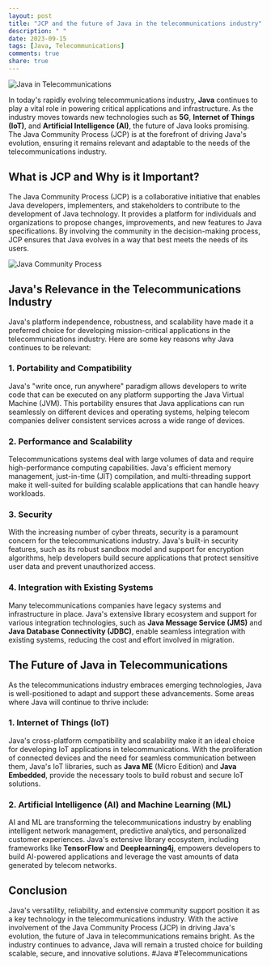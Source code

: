 ```yaml
---
layout: post
title: "JCP and the future of Java in the telecommunications industry"
description: " "
date: 2023-09-15
tags: [Java, Telecommunications]
comments: true
share: true
---
```


![Java in Telecommunications](https://example.com/image.jpg)

In today's rapidly evolving telecommunications industry, **Java** continues to play a vital role in powering critical applications and infrastructure. As the industry moves towards new technologies such as **5G**, **Internet of Things (IoT)**, and **Artificial Intelligence (AI)**, the future of Java looks promising. The Java Community Process (JCP) is at the forefront of driving Java's evolution, ensuring it remains relevant and adaptable to the needs of the telecommunications industry.

## What is JCP and Why is it Important?

The Java Community Process (JCP) is a collaborative initiative that enables Java developers, implementers, and stakeholders to contribute to the development of Java technology. It provides a platform for individuals and organizations to propose changes, improvements, and new features to Java specifications. By involving the community in the decision-making process, JCP ensures that Java evolves in a way that best meets the needs of its users.

![Java Community Process](https://example.com/jcp.jpg)

## Java's Relevance in the Telecommunications Industry

Java's platform independence, robustness, and scalability have made it a preferred choice for developing mission-critical applications in the telecommunications industry. Here are some key reasons why Java continues to be relevant:

### 1. Portability and Compatibility
Java's "write once, run anywhere" paradigm allows developers to write code that can be executed on any platform supporting the Java Virtual Machine (JVM). This portability ensures that Java applications can run seamlessly on different devices and operating systems, helping telecom companies deliver consistent services across a wide range of devices.

### 2. Performance and Scalability
Telecommunications systems deal with large volumes of data and require high-performance computing capabilities. Java's efficient memory management, just-in-time (JIT) compilation, and multi-threading support make it well-suited for building scalable applications that can handle heavy workloads.

### 3. Security
With the increasing number of cyber threats, security is a paramount concern for the telecommunications industry. Java's built-in security features, such as its robust sandbox model and support for encryption algorithms, help developers build secure applications that protect sensitive user data and prevent unauthorized access.

### 4. Integration with Existing Systems
Many telecommunications companies have legacy systems and infrastructure in place. Java's extensive library ecosystem and support for various integration technologies, such as **Java Message Service (JMS)** and **Java Database Connectivity (JDBC)**, enable seamless integration with existing systems, reducing the cost and effort involved in migration.

## The Future of Java in Telecommunications

As the telecommunications industry embraces emerging technologies, Java is well-positioned to adapt and support these advancements. Some areas where Java will continue to thrive include:

### 1. Internet of Things (IoT)
Java's cross-platform compatibility and scalability make it an ideal choice for developing IoT applications in telecommunications. With the proliferation of connected devices and the need for seamless communication between them, Java's IoT libraries, such as **Java ME** (Micro Edition) and **Java Embedded**, provide the necessary tools to build robust and secure IoT solutions.

### 2. Artificial Intelligence (AI) and Machine Learning (ML)
AI and ML are transforming the telecommunications industry by enabling intelligent network management, predictive analytics, and personalized customer experiences. Java's extensive library ecosystem, including frameworks like **TensorFlow** and **Deeplearning4j**, empowers developers to build AI-powered applications and leverage the vast amounts of data generated by telecom networks.

## Conclusion

Java's versatility, reliability, and extensive community support position it as a key technology in the telecommunications industry. With the active involvement of the Java Community Process (JCP) in driving Java's evolution, the future of Java in telecommunications remains bright. As the industry continues to advance, Java will remain a trusted choice for building scalable, secure, and innovative solutions. #Java #Telecommunications